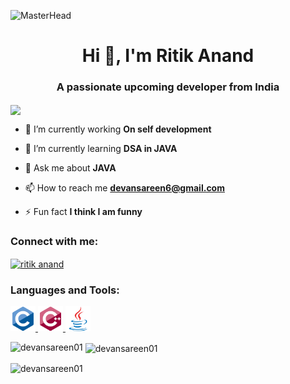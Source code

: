 ![MasterHead](https://imgs.search.brave.com/RjD9QPo94xYP0JauH8KHLVTcbQ-4G7DhGKrQtByPwSk/rs:fit:1200:675:1/g:ce/aHR0cHM6Ly9pLmtp/bmphLWltZy5jb20v/Z2F3a2VyLW1lZGlh/L2ltYWdlL3VwbG9h/ZC9zLS1UZU9zR2Ey/ei0tL2NfZmlsbCxm/X2F1dG8sZmxfcHJv/Z3Jlc3NpdmUsZ19j/ZW50ZXIsaF82NzUs/cV84MCx3XzEyMDAv/cHdsOW13ZzBxdTV2/ZGFnd3N0ZGUuZ2lm.gif)

<h1 align="center">Hi 👋, I'm Ritik Anand</h1>
<h3 align="center">A passionate upcoming developer from India</h3>

<img align="center" width="450"  src="https://imgs.search.brave.com/HFIdCLRhcKgrDzchsw2DzedMenYnxNElHN-dWrC8ltY/rs:fit:680:428:1/g:ce/aHR0cHM6Ly93d3cu/Y29kZWNvcm5lcnMu/Y29tL3dwLWNvbnRl/bnQvdXBsb2Fkcy8y/MDE4LzA1L3Nlbmlv/ci1mcm9udC1lbmQt/ZGV2ZWxvcGVyLW9w/ZW5pbmdzLTEuZ2lm.gif">


- 🔭 I’m currently working  **On self development**

- 🌱 I’m currently learning **DSA in JAVA**

- 💬 Ask me about **JAVA**

- 📫 How to reach me **devansareen6@gmail.com**

- ⚡ Fun fact **I think I am funny**


<h3 align="left">Connect with me:</h3>
<p align="left">
<a href="https://linkedin.com/in/devan sareen" target="blank"><img align="center" src="https://raw.githubusercontent.com/rahuldkjain/github-profile-readme-generator/master/src/images/icons/Social/linked-in-alt.svg" alt="ritik anand" height="30" width="40" /></a>


<h3 align="left">Languages and Tools:</h3>
<p align="left"> <a href="https://www.cprogramming.com/" target="_blank" rel="noreferrer"> <img src="https://raw.githubusercontent.com/devicons/devicon/master/icons/c/c-original.svg" alt="c" width="40" height="40"/> </a> <a href="https://www.w3schools.com/cpp/" target="_blank" rel="noreferrer"> <img src="https://raw.githubusercontent.com/devicons/devicon/master/icons/cplusplus/cplusplus-original.svg" alt="cplusplus" width="40" height="40"/> </a> <a href="https://www.java.com" target="_blank" rel="noreferrer"> <img src="https://raw.githubusercontent.com/devicons/devicon/master/icons/java/java-original.svg" alt="java" width="40" height="40"/> </a> </p>

<p><img align="left" src="https://github-readme-stats.vercel.app/api/top-langs?username=devansareen01&show_icons=true&locale=en&layout=compact" alt="devansareen01" /></p>

<p>&nbsp;<img align="center" src="https://github-readme-stats.vercel.app/api?username=devansareen01&show_icons=true&locale=en" alt="devansareen01" /></p>

<p><img align="center" src="https://github-readme-streak-stats.herokuapp.com/?user=devansareen01&" alt="devansareen01" /></p>
